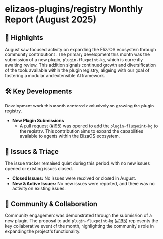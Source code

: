 # elizaos-plugins/registry Monthly Report (August 2025)

## 🚀 Highlights
August saw focused activity on expanding the ElizaOS ecosystem through community contributions. The primary development this month was the submission of a new plugin, `plugin-fluxpoint-kg`, which is currently awaiting review. This addition signals continued growth and diversification of the tools available within the plugin registry, aligning with our goal of fostering a modular and extensible AI framework.

## 🛠️ Key Developments
Development work this month centered exclusively on growing the plugin registry.

*   **New Plugin Submissions**
    *   A pull request ([#195](https://github.com/elizaos-plugins/registry/pull/195)) was opened to add the `plugin-fluxpoint-kg` to the registry. This contribution aims to expand the capabilities available to agents within the ElizaOS ecosystem.

## 🐛 Issues & Triage
The issue tracker remained quiet during this period, with no new issues opened or existing issues closed.

*   **Closed Issues:** No issues were resolved or closed in August.
*   **New & Active Issues:** No new issues were reported, and there was no activity on existing issues.

## 💬 Community & Collaboration
Community engagement was demonstrated through the submission of a new plugin. The proposal to add `plugin-fluxpoint-kg` ([#195](https://github.com/elizaos-plugins/registry/pull/195)) represents the key collaborative event of the month, highlighting the community's role in expanding the project's functionality.